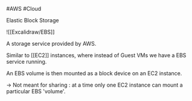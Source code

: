 #AWS #Cloud 

Elastic Block Storage

![[Excalidraw/EBS]]

A storage service provided by AWS.


Similar to [[EC2]] instances, where instead of Guest VMs we have a EBS service running.

An EBS volume is then mounted as a block device on an EC2 instance.

-> Not meant for sharing : at a time only one EC2 instance can mount a particular EBS 'volume'.